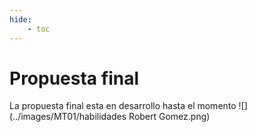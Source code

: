 ```yaml
---
hide:
    - toc
---
```


# Propuesta final

La propuesta final esta en desarrollo hasta el momento
![](../images/MT01/habilidades Robert Gomez.png)
